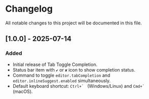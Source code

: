 # Changelog

All notable changes to this project will be documented in this file.

## [1.0.0] - 2025-07-14

### Added
- Initial release of Tab Toggle Completion.
- Status bar item with `✔` or `✘` icon to show completion status.
- Command to toggle `editor.tabCompletion` and `editor.inlineSuggest.enabled` simultaneously.
- Default keyboard shortcut: ``Ctrl+` `` (Windows/Linux) and ``Cmd+` `` (macOS).